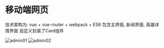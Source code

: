 # 移动端网页
技术架构为: vue + vue-router + webpack + ES6
包含主界面, 新闻界面, 英雄详情界面
自定义封装了Card组件

 ![admin01](/1.gif)
 ![admin02](/2.gif)

